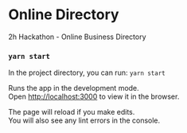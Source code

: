# Online Directory
2h Hackathon - Online Business Directory

### `yarn start`
In the project directory, you can run:
`yarn start`

Runs the app in the development mode.\
Open [http://localhost:3000](http://localhost:3000) to view it in the browser.

The page will reload if you make edits.\
You will also see any lint errors in the console.

